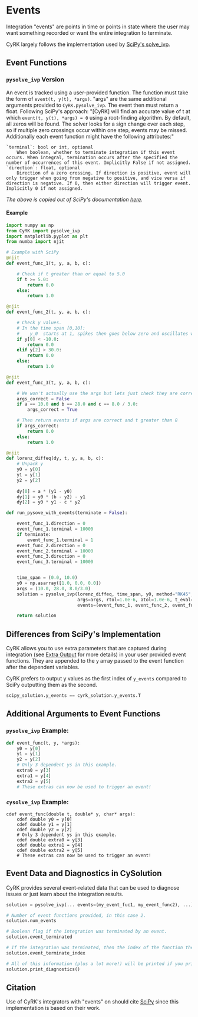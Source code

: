 # Events
Integration "events" are points in time or points in state where the user may want something recorded or want the entire
integration to terminate. 

CyRK largely follows the implementation used by [SciPy's solve_ivp](https://docs.scipy.org/doc/scipy/reference/generated/scipy.integrate.solve_ivp.html).

## Event Functions
### `pysolve_ivp` Version
An event is tracked using a user-provided function. The function must take the form of `event(t, y(t), *args)`. "args"
are the same additional arguments provided to `CyRK.pysolve_ivp`. The event then must return a float. Following SciPy's
approach: "\[CyRK\] will find an accurate value of t at which `event(t, y(t), *args) = 0` using a root-finding
algorithm. By default, all zeros will be found. The solver looks for a sign change over each step, so if multiple
zero crossings occur within one step, events may be missed.
Additionally each event function might have the following attributes:"

```
`terminal`: bool or int, optional
    When boolean, whether to terminate integration if this event occurs. When integral, termination occurs after the specified the number of occurrences of this event. Implicitly False if not assigned.
`direction`: float, optional
    Direction of a zero crossing. If direction is positive, event will only trigger when going from negative to positive, and vice versa if direction is negative. If 0, then either direction will trigger event. Implicitly 0 if not assigned.
```
_The above is copied out of SciPy's documentation [here](https://docs.scipy.org/doc/scipy/reference/generated/scipy.integrate.solve_ivp.html#scipy.integrate.solve_ivp)._

#### Example
```python
import numpy as np
from CyRK import pysolve_ivp
import matplotlib.pyplot as plt
from numba import njit

# Example with SciPy
@njit
def event_func_1(t, y, a, b, c):

    # Check if t greater than or equal to 5.0
    if t >= 5.0:
        return 0.0
    else:
        return 1.0

@njit
def event_func_2(t, y, a, b, c):

    # Check y values.
    # In the time span [0,10]: 
    #    y_0  starts at 1, spikes then goes below zero and oscillates with a min below -10. Have this return if y_0 < -10
    if y[0] < -10.0:
        return 0.0
    elif y[2] > 30.0:
        return 0.0
    else:
        return 1.0

@njit
def event_func_3(t, y, a, b, c):

    # We won't actually use the args but lets just check they are correct.
    args_correct = False
    if a == 10.0 and b == 28.0 and c == 8.0 / 3.0:
        args_correct = True

    # Then return events if args are correct and t greater than 8
    if args_correct:
        return 0.0
    else:
        return 1.0

@njit
def lorenz_diffeq(dy, t, y, a, b, c):
    # Unpack y
    y0 = y[0]
    y1 = y[1]
    y2 = y[2]
    
    dy[0] = a * (y1 - y0)
    dy[1] = y0 * (b - y2) - y1
    dy[2] = y0 * y1 - c * y2

def run_pysove_with_events(terminate = False):

    event_func_1.direction = 0
    event_func_1.terminal = 10000
    if terminate:
        event_func_1.terminal = 1
    event_func_2.direction = 0
    event_func_2.terminal = 10000
    event_func_3.direction = 0
    event_func_3.terminal = 10000


    time_span = (0.0, 10.0)
    y0 = np.asarray([1.0, 0.0, 0.0])
    args = (10.0, 28.0, 8.0/3.0)
    solution = pysolve_ivp(lorenz_diffeq, time_span, y0, method="RK45",
                           args=args, rtol=1.0e-6, atol=1.0e-6, t_eval=None, dense_output=False, pass_dy_as_arg=True,
                           events=(event_func_1, event_func_2, event_func_3))

    return solution
```

## Differences from SciPy's Implementation
CyRK allows you to use extra parameters that are captured during integration (see [Extra Output](Extra_Output) for more details) in your user provided event functions. 
They are appended to the `y` array passed to the event function after the dependent variables.


CyRK prefers to output y values as the first index of `y_events` compared to SciPy outputting them as the second.
```python
scipy_solution.y_events == cyrk_solution.y_events.T
```



## Additional Arguments to Event Functions
### `pysolve_ivp` Example:
```python
def event_func(t, y, *args):
    y0 = y[0]
    y1 = y[1]
    y2 = y[2]
    # Only 3 dependent ys in this example.
    extra0 = y[3]
    extra1 = y[4]
    extra2 = y[5]
    # These extras can now be used to trigger an event!
```

### `cysolve_ivp` Example:
```cython
cdef event_func(double t, double* y, char* args):
    cdef double y0 = y[0]
    cdef double y1 = y[1]
    cdef double y2 = y[2]
    # Only 3 dependent ys in this example.
    cdef double extra0 = y[3]
    cdef double extra1 = y[4]
    cdef double extra2 = y[5]
    # These extras can now be used to trigger an event!
```


## Event Data and Diagnostics in CySolution
CyRK provides several event-related data that can be used to diagnose issues or just learn about the integration results.

```python
solution = pysolve_ivp(... events=(my_event_fuc1, my_event_func2), ...)

# Number of event functions provided, in this case 2.
solution.num_events

# Boolean flag if the integration was terminated by an event.
solution.event_terminated

# If the integration was terminated, then the index of the function the first triggered the termination is provided by the following:
solution.event_terminate_index

# All of this information (plus a lot more!) will be printed if you print the solution diagnostics
solution.print_diagnostics()
```

## Citation
Use of CyRK's integrators with "events" on should cite [SciPy](https://scipy.org/citing-scipy/) since this implementation is based on their work.

